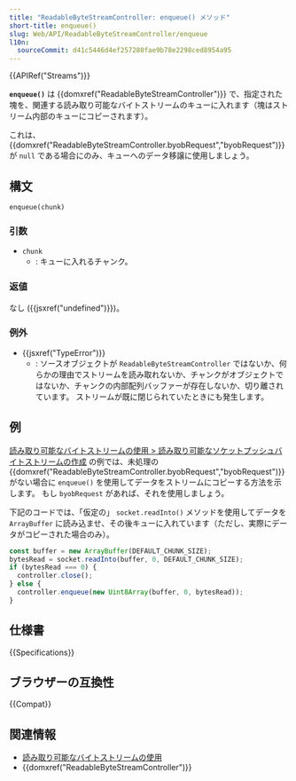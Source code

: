 ```yaml
---
title: "ReadableByteStreamController: enqueue() メソッド"
short-title: enqueue()
slug: Web/API/ReadableByteStreamController/enqueue
l10n:
  sourceCommit: d41c5446d4ef257280fae9b78e2298ced8954a95
---
```


{{APIRef("Streams")}}

**`enqueue()`** は {{domxref("ReadableByteStreamController")}} で、指定された塊を、関連する読み取り可能なバイトストリームのキューに入れます（塊はストリーム内部のキューにコピーされます）。

これは、 {{domxref("ReadableByteStreamController.byobRequest","byobRequest")}} が `null` である場合にのみ、キューへのデータ移譲に使用しましょう。

## 構文

```js-nolint
enqueue(chunk)
```

### 引数

- `chunk`
  - : キューに入れるチャンク。

### 返値

なし ({{jsxref("undefined")}})。

### 例外

- {{jsxref("TypeError")}}
  - : ソースオブジェクトが `ReadableByteStreamController` ではないか、何らかの理由でストリームを読み取れないか、チャンクがオブジェクトではないか、チャンクの内部配列バッファーが存在しないか、切り離されています。
    ストリームが既に閉じられていたときにも発生します。

## 例

[読み取り可能なバイトストリームの使用 > 読み取り可能なソケットプッシュバイトストリームの作成](/ja/docs/Web/API/Streams_API/Using_readable_byte_streams#読み取り可能なソケットプッシュバイトストリームの作成) の例では、未処理の {{domxref("ReadableByteStreamController.byobRequest","byobRequest")}} がない場合に `enqueue()` を使用してデータをストリームにコピーする方法を示します。
もし `byobRequest` があれば、それを使用しましょう。

下記のコードでは、「仮定の」 `socket.readInto()` メソッドを使用してデータを `ArrayBuffer` に読み込ませ、その後キューに入れています（ただし、実際にデータがコピーされた場合のみ）。

```js
const buffer = new ArrayBuffer(DEFAULT_CHUNK_SIZE);
bytesRead = socket.readInto(buffer, 0, DEFAULT_CHUNK_SIZE);
if (bytesRead === 0) {
  controller.close();
} else {
  controller.enqueue(new Uint8Array(buffer, 0, bytesRead));
}
```

## 仕様書

{{Specifications}}

## ブラウザーの互換性

{{Compat}}

## 関連情報

- [読み取り可能なバイトストリームの使用](/ja/docs/Web/API/Streams_API/Using_readable_byte_streams)
- {{domxref("ReadableByteStreamController")}}
